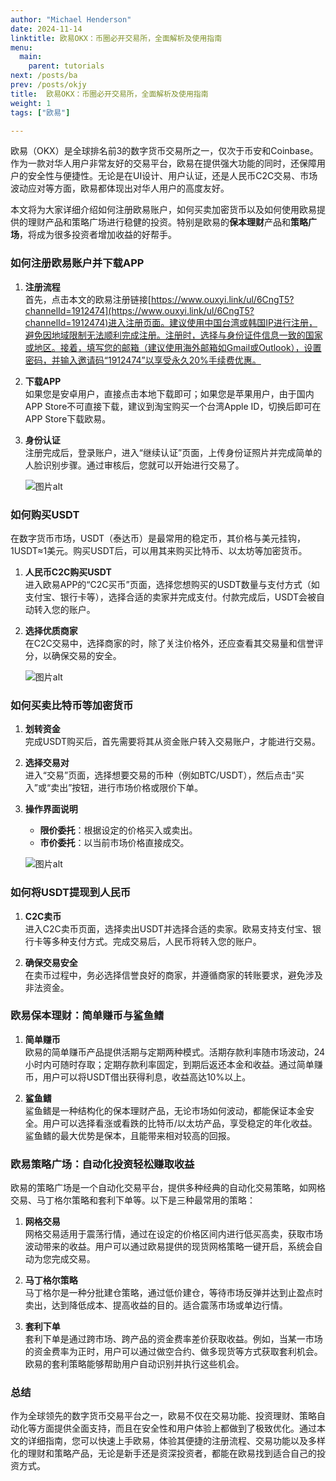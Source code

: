 ```yaml
---
author: "Michael Henderson"
date: 2024-11-14
linktitle: 欧易OKX：币圈必开交易所，全面解析及使用指南
menu:
  main:
    parent: tutorials
next: /posts/ba
prev: /posts/okjy
title:  欧易OKX：币圈必开交易所，全面解析及使用指南
weight: 1
tags: ["欧易"]

---
```


欧易（OKX）是全球排名前3的数字货币交易所之一，仅次于币安和Coinbase。作为一款对华人用户非常友好的交易平台，欧易在提供强大功能的同时，还保障用户的安全性与便捷性。无论是在UI设计、用户认证，还是人民币C2C交易、市场波动应对等方面，欧易都体现出对华人用户的高度友好。

本文将为大家详细介绍如何注册欧易账户，如何买卖加密货币以及如何使用欧易提供的理财产品和策略广场进行稳健的投资。特别是欧易的**保本理财**产品和**策略广场**，将成为很多投资者增加收益的好帮手。

### 如何注册欧易账户并下载APP

1. **注册流程**  
   首先，点击本文的欧易注册链接[https://www.ouxyi.link/ul/6CngT5?channelId=1912474](https://www.ouxyi.link/ul/6CngT5?channelId=1912474)进入注册页面。建议使用中国台湾或韩国IP进行注册，避免因地域限制无法顺利完成注册。注册时，选择与身份证件信息一致的国家或地区。接着，填写您的邮箱（建议使用海外邮箱如Gmail或Outlook），设置密码，并输入邀请码“1912474”以享受永久20%手续费优惠。

2. **下载APP**  
   如果您是安卓用户，直接点击本地下载即可；如果您是苹果用户，由于国内APP Store不可直接下载，建议到淘宝购买一个台湾Apple ID，切换后即可在APP Store下载欧易。

3. **身份认证**  
   注册完成后，登录账户，进入“继续认证”页面，上传身份证照片并完成简单的人脸识别步骤。通过审核后，您就可以开始进行交易了。

   ![图片alt](https://ice.frostsky.com/2024/11/14/1d3ac39c528435a958de099b4aac481e.png "图片title")

### 如何购买USDT

在数字货币市场，USDT（泰达币）是最常用的稳定币，其价格与美元挂钩，1USDT≈1美元。购买USDT后，可以用其来购买比特币、以太坊等加密货币。

1. **人民币C2C购买USDT**  
   进入欧易APP的“C2C买币”页面，选择您想购买的USDT数量与支付方式（如支付宝、银行卡等），选择合适的卖家并完成支付。付款完成后，USDT会被自动转入您的账户。

2. **选择优质商家**  
   在C2C交易中，选择商家的时，除了关注价格外，还应查看其交易量和信誉评分，以确保交易的安全。

   ![图片alt](https://ice.frostsky.com/2024/11/14/6b0ca9b875504d3d2be9b0016e369b7d.png "图片title")

### 如何买卖比特币等加密货币

1. **划转资金**  
   完成USDT购买后，首先需要将其从资金账户转入交易账户，才能进行交易。

2. **选择交易对**  
   进入“交易”页面，选择想要交易的币种（例如BTC/USDT），然后点击“买入”或“卖出”按钮，进行市场价格或限价下单。

3. **操作界面说明**  
   - **限价委托**：根据设定的价格买入或卖出。
   - **市价委托**：以当前市场价格直接成交。

   ![图片alt](https://ice.frostsky.com/2024/11/14/b6eb36f18d449439ff959c986236fbff.png "图片title")

### 如何将USDT提现到人民币

1. **C2C卖币**  
   进入C2C卖币页面，选择卖出USDT并选择合适的卖家。欧易支持支付宝、银行卡等多种支付方式。完成交易后，人民币将转入您的账户。

2. **确保交易安全**  
   在卖币过程中，务必选择信誉良好的商家，并遵循商家的转账要求，避免涉及非法资金。

### 欧易保本理财：简单赚币与鲨鱼鳍

1. **简单赚币**  
   欧易的简单赚币产品提供活期与定期两种模式。活期存款利率随市场波动，24小时内可随时存取；定期存款利率固定，到期后返还本金和收益。通过简单赚币，用户可以将USDT借出获得利息，收益高达10%以上。

2. **鲨鱼鳍**  
   鲨鱼鳍是一种结构化的保本理财产品，无论市场如何波动，都能保证本金安全。用户可以选择看涨或看跌的比特币/以太坊产品，享受稳定的年化收益。鲨鱼鳍的最大优势是保本，且能带来相对较高的回报。

### 欧易策略广场：自动化投资轻松赚取收益

欧易的策略广场是一个自动化交易平台，提供多种经典的自动化交易策略，如网格交易、马丁格尔策略和套利下单等。以下是三种最常用的策略：

1. **网格交易**  
   网格交易适用于震荡行情，通过在设定的价格区间内进行低买高卖，获取市场波动带来的收益。用户可以通过欧易提供的现货网格策略一键开启，系统会自动为您完成交易。

2. **马丁格尔策略**  
   马丁格尔是一种分批建仓策略，通过低价建仓，等待市场反弹并达到止盈点时卖出，达到降低成本、提高收益的目的。适合震荡市场或单边行情。

3. **套利下单**  
   套利下单是通过跨市场、跨产品的资金费率差价获取收益。例如，当某一市场的资金费率为正时，用户可以通过做空合约、做多现货等方式获取套利机会。欧易的套利策略能够帮助用户自动识别并执行这些机会。

### 总结

作为全球领先的数字货币交易平台之一，欧易不仅在交易功能、投资理财、策略自动化等方面提供全面支持，而且在安全性和用户体验上都做到了极致优化。通过本文的详细指南，您可以快速上手欧易，体验其便捷的注册流程、交易功能以及多样化的理财和策略产品，无论是新手还是资深投资者，都能在欧易找到适合自己的投资方式。
